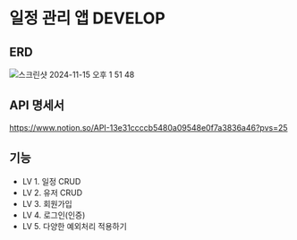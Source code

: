 # 일정 관리 앱 DEVELOP

## ERD
![스크린샷 2024-11-15 오후 1 51 48](https://github.com/user-attachments/assets/164c601d-9ea7-4a60-8937-73d3238e66f5)

## API 명세서
https://www.notion.so/API-13e31ccccb5480a09548e0f7a3836a46?pvs=25

## 기능
- LV 1. 일정 CRUD
- LV 2. 유저 CRUD
- LV 3. 회원가입
- LV 4. 로그인(인증)
- LV 5. 다양한 예외처리 적용하기
